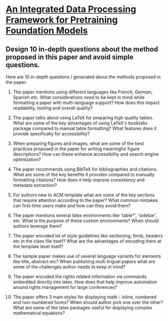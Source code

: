 # [An Integrated Data Processing Framework for Pretraining Foundation   Models](https://arxiv.org/abs/2402.16358)

## Design 10 in-depth questions about the method proposed in this paper and avoid simple questions.

 Here are 10 in-depth questions I generated about the methods proposed in the paper:

1. The paper mentions using different languages like French, German, Spanish etc. What considerations need to be kept in mind while formatting a paper with multi-language support? How does this impact readability, tooling and overall quality?

2. The paper talks about using LaTeX for preparing high quality tables. What are some of the key advantages of using LaTeX's booktabs package compared to manual table formatting? What features does it provide specifically for accessibility?

3. When preparing figures and images, what are some of the best practices proposed in the paper for writing meaningful figure descriptions? How can these enhance accessibility and search engine optimization?  

4. The paper recommends using BibTeX for bibliographies and citations. What are some of the key benefits it provides compared to manually formatting citations? How does it help improve consistency and metadata extraction?

5. For authors new to ACM template what are some of the key sections that require attention according to the paper? What common mistakes can first-time users make and how can they avoid them?

6. The paper mentions several latex environments like 'table*', 'sidebar', etc. What is the purpose of these custom environments? When should authors leverage them?

7. The paper encoded lot of style guidelines like sectioning, fonts, headers etc in the class file itself? What are the advantages of encoding them at the template level itself?

8. The sample paper makes use of several language variants for elements like title, abstract etc? When publishing multi lingual papers what are some of the challenges author needs to keep in mind?

9. The paper encoded the rights related information via commands embedded directly into latex. How does that help improve automation around rights management for large conferences?

10. The paper offers 3 main styles for displaying math - inline, numbered and non-numbered forms? When should author pick one over the other? What are some of the latex packages useful for displaying complex mathematical equations?
